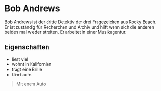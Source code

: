 # Bob Andrews
Bob Andrews ist der dritte Detektiv der drei Fragezeichen aus Rocky Beach. Er ist zuständig für Recherchen und Archiv und hilft wenn sich die anderen beiden mal wieder streiten. Er arbeitet in einer Musikagentur.
## Eigenschaften
* liest viel
* wohnt in Kalifornien
* trägt eine Brille
* fährt auto
> Mit enem Auto